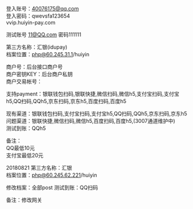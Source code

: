 登入账号：40076175@qq.com   
登入密码：qwevsfa123654  
vvip.huiyin-pay.com  
  
测试账号 11@QQ.com 密码111111  
  
第三方名称：汇银(idupay)  
档案位置：php@60.245.31.1/huiyin  
  
商户号：后台接口商户号  
商户密钥KEY：后台商户私钥  
商户交易帐号：  
  
支持payment：银联钱包扫码,银联快捷,微信扫码,微信h5,支付宝扫码,支付宝h5,QQ扫码,QQh5,京东扫码,京东h5,百度扫码,百度h5  
  
现有渠道：银联钱包扫码,支付宝扫码,支付宝h5,QQ扫码,QQh5,京东扫码,京东h5  
问题渠道：银联快捷,微信扫码,微信h5,百度扫码,百度h5,(3007通道维护中)  
测试到账：QQh5  
  
备注：  
QQ最低10元  
支付宝最低20元  
  

20180821
第三方名称：汇银   
档案位置：php@60.245.62.221/huiyin  

修改档案：全部post
测试到账：QQ扫码

备注：修改网关
